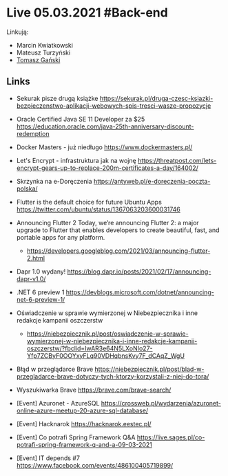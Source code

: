 # Live 05.03.2021 #Back-end

Linkują:

- Marcin Kwiatkowski
- Mateusz Turzyński
- [Tomasz Gański](https://www.linkedin.com/in/tomaszganski)

## Links

- Sekurak pisze drugą książke
  https://sekurak.pl/druga-czesc-ksiazki-bezpieczenstwo-aplikacji-webowych-spis-tresci-wasze-propozycje

- Oracle Certified Java SE 11 Developer za $25
  https://education.oracle.com/java-25th-anniversary-discount-redemption

- Docker Masters - już niedługo
  https://www.dockermasters.pl/

- Let's Encrypt - infrastruktura jak na wojnę
  https://threatpost.com/lets-encrypt-gears-up-to-replace-200m-certificates-a-day/164002/

- Skrzynka na e-Doręczenia
  https://antyweb.pl/e-doreczenia-poczta-polska/

- Flutter is the default choice for future Ubuntu Apps
  https://twitter.com/ubuntu/status/1367063203600031746

- Announcing Flutter 2
  Today, we’re announcing Flutter 2: a major upgrade to Flutter that enables developers to create beautiful, fast, and portable apps for any platform.

  - https://developers.googleblog.com/2021/03/announcing-flutter-2.html

- Dapr 1.0 wydany!
  https://blog.dapr.io/posts/2021/02/17/announcing-dapr-v1.0/

- .NET 6 preview 1
  https://devblogs.microsoft.com/dotnet/announcing-net-6-preview-1/

- Oświadczenie w sprawie wymierzonej w Niebezpiecznika i inne redakcje kampanii oszczerstw
  - https://niebezpiecznik.pl/post/oswiadczenie-w-sprawie-wymierzonej-w-niebezpiecznika-i-inne-redakcje-kampanii-oszczerstw/?fbclid=IwAR3e64N5LXoNIo27-Yfp7ZCByF0OOYxyFLq90VDHqbnsKvy7F_dCAqZ_WgU
- Błąd w przeglądarce Brave
  https://niebezpiecznik.pl/post/blad-w-przegladarce-brave-dotyczy-tych-ktorzy-korzystali-z-niej-do-tora/

- Wyszukiwarka Brave
  https://brave.com/brave-search/

- [Event] Azuronet - AzureSQL
  https://crossweb.pl/wydarzenia/azuronet-online-azure-meetup-20-azure-sql-database/

- [Event] Hacknarok
  https://hacknarok.eestec.pl/

- [Event] Co potrafi Spring Framework Q&A
  https://live.sages.pl/co-potrafi-spring-framework-q-and-a-09-03-2021

- [Event] IT depends #7
  https://www.facebook.com/events/486100405719899/
